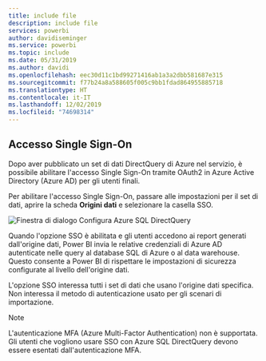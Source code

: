 ```yaml
---
title: include file
description: include file
services: powerbi
author: davidiseminger
ms.service: powerbi
ms.topic: include
ms.date: 05/31/2019
ms.author: davidi
ms.openlocfilehash: eec30d11c1bd99271416ab1a3a2dbb581687e315
ms.sourcegitcommit: f77b24a8a588605f005c9bb1fdad864955885718
ms.translationtype: HT
ms.contentlocale: it-IT
ms.lasthandoff: 12/02/2019
ms.locfileid: "74698314"
---
```

## <a name="single-sign-on"></a>Accesso Single Sign-On

Dopo aver pubblicato un set di dati DirectQuery di Azure nel servizio, è possibile abilitare l'accesso Single Sign-On tramite OAuth2 in Azure Active Directory (Azure AD) per gli utenti finali.

Per abilitare l'accesso Single Sign-On, passare alle impostazioni per il set di dati, aprire la scheda **Origini dati** e selezionare la casella SSO.

![Finestra di dialogo Configura Azure SQL DirectQuery](media/direct-query-sso/sso-dialog.png)

Quando l'opzione SSO è abilitata e gli utenti accedono ai report generati dall'origine dati, Power BI invia le relative credenziali di Azure AD autenticate nelle query al database SQL di Azure o al data warehouse. Questo consente a Power BI di rispettare le impostazioni di sicurezza configurate al livello dell'origine dati.

L'opzione SSO interessa tutti i set di dati che usano l'origine dati specifica. Non interessa il metodo di autenticazione usato per gli scenari di importazione.

> [!Note]
> L'autenticazione MFA (Azure Multi-Factor Authentication) non è supportata. Gli utenti che vogliono usare SSO con Azure SQL DirectQuery devono essere esentati dall'autenticazione MFA.